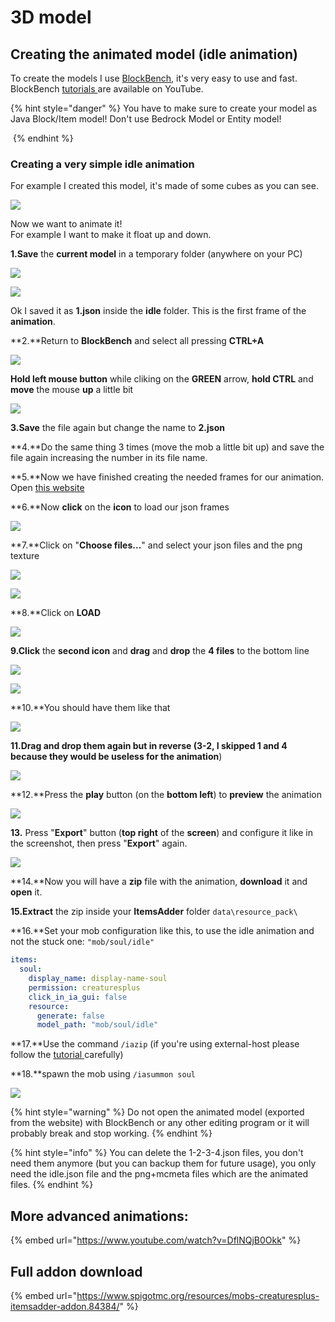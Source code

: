 # 3D model

## Creating the animated model (idle animation)

To create the models I use [BlockBench](https://blockbench.net/), it's very easy to use and fast.\
BlockBench [tutorials ](https://www.youtube.com/results?search\_query=blockbench+tutorial)are available on YouTube.

{% hint style="danger" %}
You have to make sure to create your model as Java Block/Item model! Don't use Bedrock Model or Entity model!

<img src="../../../../../.gitbook/assets/immagine (89) (1) (1) (1) (1) (1) (1) (1) (1) (1) (1) (1) (1) (1) (1).png" alt="" data-size="original">
{% endhint %}

### Creating a very simple idle animation

For example I created this model, it's made of some cubes as you can see.

![](<../../../../../.gitbook/assets/immagine (52).png>)

Now we want to animate it!\
For example I want to make it float up and down.

**1.Save** the **current model** in a temporary folder (anywhere on your PC)

![](<../../../../../.gitbook/assets/immagine (53).png>)

![](<../../../../../.gitbook/assets/immagine (56).png>)

Ok I saved it as **1.json** inside the **idle** folder. This is the first frame of the **animation**.

\*\*2.\*\*Return to **BlockBench** and select all pressing **CTRL+A**

![](<../../../../../.gitbook/assets/immagine (78) (1).png>)

**Hold left mouse button** while cliking on the **GREEN** arrow, **hold CTRL** and **move** the mouse **up** a little bit

![](<../../../../../.gitbook/assets/immagine (58).png>)

**3.Save** the file again but change the name to **2.json**

\*\*4.\*\*Do the same thing 3 times (move the mob a little bit up) and save the file again increasing the number in its file name.

\*\*5.\*\*Now we have finished creating the needed frames for our animation. Open [this website](https://lonedev6.github.io/animated-models/)

\*\*6.\*\*Now **click** on the **icon** to load our json frames

![](<../../../../../.gitbook/assets/immagine (68).png>)

\*\*7.\*\*Click on "**Choose files...**" and select your json files and the png texture

![](<../../../../../.gitbook/assets/immagine (77).png>)

![](<../../../../../.gitbook/assets/immagine (69).png>)

\*\*8.\*\*Click on **LOAD**

![](<../../../../../.gitbook/assets/immagine (70).png>)

**9.Click** the **second icon** and **drag** and **drop** the **4 files** to the bottom line

![](<../../../../../.gitbook/assets/immagine (71).png>)

![](<../../../../../.gitbook/assets/immagine (72).png>)

\*\*10.\*\*You should have them like that

![](<../../../../../.gitbook/assets/immagine (73).png>)

**11.Drag and drop them again but in reverse (3-2, I skipped 1 and 4 because they would be useless for the animation**)

![](<../../../../../.gitbook/assets/immagine (75).png>)

\*\*12.\*\*Press the **play** button (on the **bottom left**) to **preview** the animation

![](https://i.imgur.com/zslbD0G.gif)

**13.** Press "**Export**" button (**top right** of the **screen**) and configure it like in the screenshot, then press "**Export**" again.

![](<../../../../../.gitbook/assets/immagine (76).png>)

\*\*14.\*\*Now you will have a **zip** file with the animation, **download** it and **open** it.

**15.Extract** the zip inside your **ItemsAdder** folder `data\resource_pack\`

\*\*16.\*\*Set your mob configuration like this, to use the idle animation and not the stuck one: `"mob/soul/idle"`

```yaml
items:
  soul:
    display_name: display-name-soul
    permission: creaturesplus
    click_in_ia_gui: false
    resource:
      generate: false
      model_path: "mob/soul/idle"
```

\*\*17.\*\*Use the command `/iazip` (if you're using external-host please follow the [tutorial ](../../../../resourcepack-hosting/)carefully)

\*\*18.\*\*spawn the mob using `/iasummon soul`

![](https://i.imgur.com/1tljgbv.gif)

{% hint style="warning" %}
Do not open the animated model (exported from the website) with BlockBench or any other editing program or it will probably break and stop working.
{% endhint %}

{% hint style="info" %}
You can delete the 1-2-3-4.json files, you don't need them anymore (but you can backup them for future usage), you only need the idle.json file and the png+mcmeta files which are the animated files.
{% endhint %}

## More advanced animations:

{% embed url="https://www.youtube.com/watch?v=DflNQjB0Okk" %}

## Full addon download

{% embed url="https://www.spigotmc.org/resources/mobs-creaturesplus-itemsadder-addon.84384/" %}

